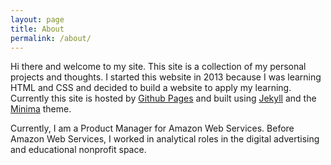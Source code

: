 ```yaml
---
layout: page
title: About
permalink: /about/
---
```


Hi there and welcome to my site. This site is a collection of my personal
projects and thoughts. I started this website in 2013 because I was learning HTML
and CSS and decided to build a website to apply my learning. Currently this site
is hosted by [Github Pages](https://pages.github.com/) and built using [Jekyll](https://jekyllrb.com/)
and the [Minima](https://github.com/jekyll/minima) theme.

Currently, I am a Product Manager for Amazon Web Services. Before Amazon Web Services,
I worked in analytical roles in the digital advertising and educational nonprofit space.
